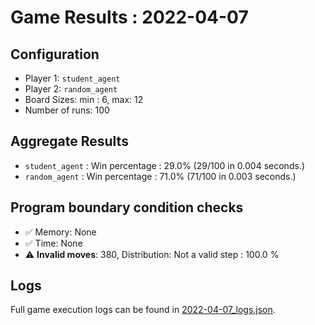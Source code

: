 
# Game Results : 2022-04-07


 ## Configuration 

 - Player 1: `student_agent`
 - Player 2: `random_agent`
 - Board Sizes: min : 6, max: 12
 - Number of runs: 100


 ## Aggregate Results 

 - `student_agent` : Win percentage : 29.0% (29/100 in 0.004 seconds.)
 - `random_agent` : Win percentage : 71.0% (71/100 in 0.003 seconds.)


 ## Program boundary condition checks 

 - :white_check_mark: Memory: None
 - :white_check_mark: Time: None
 - :warning: **Invalid moves**: 380, Distribution: Not a valid step : 100.0 %


 ## Logs 

 Full game execution logs can be found in [2022-04-07_logs.json](2022-04-07_logs.json).


